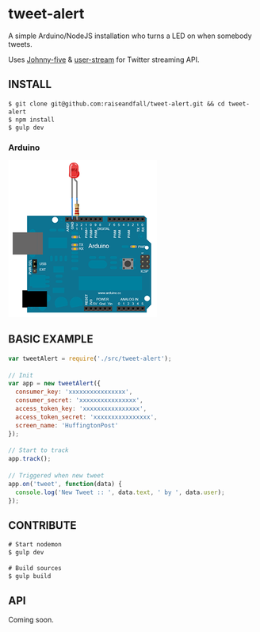 tweet-alert
===========

A simple Arduino/NodeJS installation who turns a LED on when somebody tweets.

Uses [Johnny-five](https://github.com/rwaldron/johnny-five) & [user-stream](https://github.com/aivis/user-stream) for Twitter streaming API.

## INSTALL

```shell
$ git clone git@github.com:raiseandfall/tweet-alert.git && cd tweet-alert
$ npm install
$ gulp dev
```

### Arduino
![Breadboard](bb.png) 

## BASIC EXAMPLE

```javascript
var tweetAlert = require('./src/tweet-alert');

// Init
var app = new tweetAlert({
  consumer_key: 'xxxxxxxxxxxxxxxx',
  consumer_secret: 'xxxxxxxxxxxxxxxx',
  access_token_key: 'xxxxxxxxxxxxxxxx',
  access_token_secret: 'xxxxxxxxxxxxxxxx',
  screen_name: 'HuffingtonPost'
});

// Start to track
app.track();

// Triggered when new tweet
app.on('tweet', function(data) {
  console.log('New Tweet :: ', data.text, ' by ', data.user);
});
```

## CONTRIBUTE

```shell
# Start nodemon
$ gulp dev

# Build sources
$ gulp build
```

## API

Coming soon.